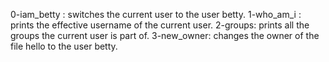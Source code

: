 0-iam_betty : switches the current user to the user betty.
1-who_am_i : prints the effective username of the current user.
2-groups: prints all the groups the current user is part of.
3-new_owner: changes the owner of the file hello to the user betty.
